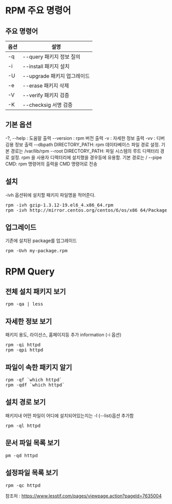 


# RPM 주요 명령어 #

## 주요 명령어 ##

| 옵션  |  설명   | 
|---|---|  
|-q	|--query	패키지 정보 질의 |  
|-i	|--install	패키지 설치 |  
|-U	|--upgrade	패키지 업그레이드 |  
|-e	|--erase	패키지 삭제 |  
|-V	|--verify	패키지 검증 |  
|-K	|--checksig	서명 검증 |  



## 기본 옵션 ##
-?, --help : 도움말 출력
--version : rpm 버전 출력
-v : 자세한 정보 출력
-vv : 디버깅용 정보 출력
--dbpath DIRECTORY_PATH: rpm 데이타베이스 파일 경로 설정. 기본 경로는 /var/lib/rpm 
--root DIRECTORY_PATH: 파일 시스템의 루트 디렉터리 경로 설정. rpm 을 사용자 디렉터리에 설치했을 경우등에 유용함. 기본 경로는 /
--pipe CMD: rpm 명령어의 출력을 CMD 명령어로 전송


## 설치 ##
-ivh 옵션뒤에 설치할 패키지 파일명을 적어준다.
<pre>
rpm -ivh gzip-1.3.12-19.el6_4.x86_64.rpm
rpm -ivh http://mirror.centos.org/centos/6/os/x86_64/Packages/gzip-1.3.12-19.el6_4.x86_64.rpm
</pre>

## 업그레이드 ##
기존에 설치된 package를 업그레이드
<pre>
rpm -Uvh my-package.rpm
</pre>



# RPM Query #

## 전체 설치 패키지 보기 ##
<pre>
rpm -qa | less
</pre>

## 자세한 정보 보기 ##
패키지 용도, 라이선스, 홈페이지등 추가 information (-i 옵션)
<pre>
rpm -qi httpd
rpm -qpi httpd
</pre>


## 파일이 속한 패키지 알기 ##
<pre>
rpm -qf `which httpd`
rpm -qdf `which httpd`  
</pre>


## 설치 경로 보기 ##
패키지내 어떤 파일이 어디에 설치되어있는지는 -l (--list)옵션 추가함
<pre>
rpm -ql httpd
</pre>


## 문서 파일 목록 보기 ##
<pre>
pm -qd httpd  
</pre>

## 설정파일 목록 보기 ##

<pre>
rpm -qc httpd 
</pre>







참조처 : https://www.lesstif.com/pages/viewpage.action?pageId=7635004

